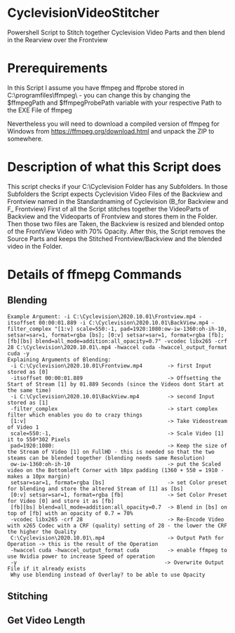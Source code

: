 # CyclevisionVideoStitcher
Powershell Script to Stitch together Cyclevision Video Parts and then blend in the Rearview over the Frontview

# Prerequirements
In this Script I assume you have ffmpeg and ffprobe stored in C:\programfiles\ffmpeg\ - you can change this by 
changing the $ffmpegPath and $ffmpegProbePath variable with your respective Path to the EXE File of ffmpeg

Nevertheless you will need to download a compiled version of ffmpeg for Windows from https://ffmpeg.org/download.html
and unpack the ZIP to somewhere. 

# Description of what this Script does
This script checks if your C:\Cyclevision Folder has any Subfolders. In those Subfolders the Script expects Cyclevision
Video Files of the Backview and Frontview named in the Standardnaming of Cyclevision (B_for Backview and F_ Frontview) 
First of all the Script stitches together the VideoParts of Backview and the Videoparts of Frontview and stores them in 
the Folder. Then those two files are Taken, the Backview is resized and blended ontop of the FrontView Video with 70% 
Opacity. After this, the Script removes the Source Parts and keeps the Stitched Frontview/Backview and the blended video
in the Folder.

# Details of ffmepg Commands
    
## Blending

    Example Argument: -i C:\Cyclevision\2020.10.01\Frontview.mp4 -itsoffset 00:00:01.889 -i C:\Cyclevision\2020.10.01\BackView.mp4 -filter_complex "[1:v] scale=550:-1, pad=1920:1080:ow-iw-1360:oh-ih-10, setsar=sar=1, format=rgba [bs]; [0:v] setsar=sar=1, format=rgba [fb]; [fb][bs] blend=all_mode=addition:all_opacity=0.7" -vcodec libx265 -crf 28 C:\Cyclevision\2020.10.01\.mp4 -hwaccel cuda -hwaccel_output_format cuda -y
    Explaining Arguments of Blending:
     -i C:\Cyclevision\2020.10.01\Frontview.mp4        -> first Input stored as [0]
     -itsoffset 00:00:01.889                           -> Offsetting the Start of Stream [1] by 01.889 Seconds (since the Videos dont Start at the same time)
     -i C:\Cyclevision\2020.10.01\BackView.mp4         -> second Input stored as [1]
     -filter_complex                                   -> start complex filter which enables you do to crazy things
     [1:v]                                             -> Take Videostream of Video 1
     scale=550:-1,                                     -> Scale Video [1] it to 550*302 Pixels
     pad=1920:1080:                                    -> Keep the size of the Stream of Video [1] on FullHD - this is needed so that the two steams can be blended together (blending needs same Resolution)
     ow-iw-1360:oh-ih-10                               -> put the Scaled video on the Bottomleft Corner with 10px padding (1360 + 550 = 1910 - makes a 10px margin) 
     setsar=sar=1, format=rgba [bs]                    -> set Color preset for blending and store the altered Stream of [1] as [bs]
     [0:v] setsar=sar=1, format=rgba [fb]              -> Set Color Preset for Video [0] and store it as [fb]
     [fb][bs] blend=all_mode=addition:all_opacity=0.7  -> Blend in [bs] on top of [fb] with an opacity of 0.7 = 70%
     -vcodec libx265 -crf 28                           -> Re-Encode Video with x265 Codec with a CRF (quality) setting of 28 - the lower the CRF the higher the Quality
     C:\Cyclevision\2020.10.01\.mp4                    -> Output Path for Operation -> this is the result of the Operation
     -hwaccel cuda -hwaccel_output_format cuda         -> enable ffmpeg to use Nvidia power to increase Speed of operation
     -y                                               -> Overwrite Output File if it already exists
     Why use blending instead of Overlay? to be able to use Opacity

## Stitching

## Get Video Length


